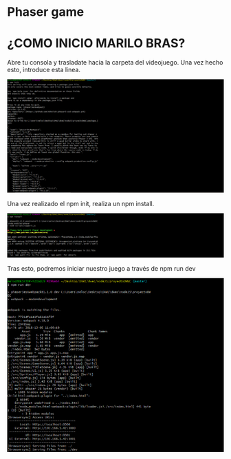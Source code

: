 ﻿# Phaser game
 
 # ¿COMO INICIO MARILO BRAS?
 
 Abre tu consola y trasladate hacia la carpeta del videojuego. Una vez hecho esto, introduce esta linea.
 
 <img src="instrucciones/c1.PNG"><br>
 
 Una vez realizado el npm init, realiza un npm install.
 
 <img src="instrucciones/c2.PNG"><br>
 
 Tras esto, podremos iniciar nuestro juego a través de npm run dev
 
  <img src="instrucciones/c3.PNG"><br>
 
 
